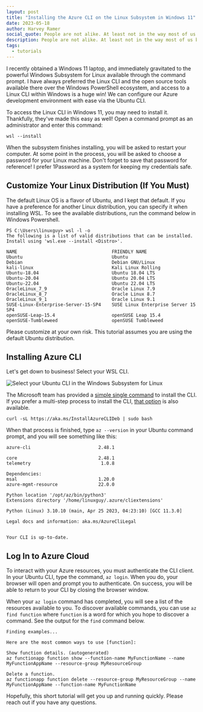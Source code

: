 ```yaml
---
layout: post
title: "Installing the Azure CLI on the Linux Subsystem in Windows 11"
date: 2023-05-18
author: Harvey Ramer
social_quote: People are not alike. At least not in the way most of us believe. During the 2020 presidential election, pundits endlessly discussed the Latino vote, Black vote, College-educated White vote, and the Evangelical vote. Too late, it seems, everyone has discovered there is no such thing as a monolithic vote by everyone who looks similar—even when that similarity is profound.
description: People are not alike. At least not in the way most of us believe. What is better for you may not be better for me.
tags:
  - tutorials
---
```


I recently obtained a Windows 11 laptop, and immediately gravitated to the powerful Windows Subsystem for Linux available through the command prompt. I have always preferred the Linux CLI and the open source tools available there over the Windows PowerShell ecosystem, and access to a Linux CLI within Windows is a huge win! We can configure our Azure development environment with ease via the Ubuntu CLI.

To access the Linux CLI in Windows 11, you may need to install it. Thankfully, they've made this easy as well! Open a command prompt as an administrator and enter this command:

```
wsl --install
```

When the subsystem finishes installing, you will be asked to restart your computer. At some point in the process, you will be asked to choose a password for your Linux machine. Don't forget to save that password for reference! I prefer 1Password as a system for keeping my credentials safe.

## Customize Your Linux Distribution (If You Must)

The default Linux OS is a flavor of Ubuntu, and I kept that default. If you have a preference for another Linux distribution, you can specify it when installing WSL. To see the available distributions, run the command below in Windows Powershell.

```
PS C:\Users\linuxguy> wsl -l -o
The following is a list of valid distributions that can be installed.
Install using 'wsl.exe --install <Distro>'.

NAME                                   FRIENDLY NAME
Ubuntu                                 Ubuntu
Debian                                 Debian GNU/Linux
kali-linux                             Kali Linux Rolling
Ubuntu-18.04                           Ubuntu 18.04 LTS
Ubuntu-20.04                           Ubuntu 20.04 LTS
Ubuntu-22.04                           Ubuntu 22.04 LTS
OracleLinux_7_9                        Oracle Linux 7.9
OracleLinux_8_7                        Oracle Linux 8.7
OracleLinux_9_1                        Oracle Linux 9.1
SUSE-Linux-Enterprise-Server-15-SP4    SUSE Linux Enterprise Server 15 SP4
openSUSE-Leap-15.4                     openSUSE Leap 15.4
openSUSE-Tumbleweed                    openSUSE Tumbleweed
```

Please customize at your own risk. This tutorial assumes you are using the default Ubuntu distribution.

## Installing Azure CLI

Let's get down to business! Select your WSL CLI. 

![Select your Ubuntu CLI in the Windows Subsystem for Linux](/img/blog/select-wsl-cli.png)

The Microsoft team has provided a [simple single command](https://learn.microsoft.com/en-us/cli/azure/install-azure-cli-linux?pivots=apt#option-1-install-with-one-command) to install the CLI. If you prefer a multi-step process to install the CLI, [that option](https://learn.microsoft.com/en-us/cli/azure/install-azure-cli-linux?pivots=apt#option-2-step-by-step-installation-instructions) is also available.

```
curl -sL https://aka.ms/InstallAzureCLIDeb | sudo bash
```

When that process is finished, type `az --version` in your Ubuntu command prompt, and you will see something like this: 

```
azure-cli                         2.48.1

core                              2.48.1
telemetry                          1.0.8

Dependencies:
msal                              1.20.0
azure-mgmt-resource               22.0.0

Python location '/opt/az/bin/python3'
Extensions directory '/home/linuxguy/.azure/cliextensions'

Python (Linux) 3.10.10 (main, Apr 25 2023, 04:23:10) [GCC 11.3.0]

Legal docs and information: aka.ms/AzureCliLegal


Your CLI is up-to-date.
```

## Log In to Azure Cloud

To interact with your Azure resources, you must authenticate the CLI client. In your Ubuntu CLI, type the command, `az login`. When you do, your browser will open and prompt you to authenticate. On success, you will be able to return to your CLI by closing the browser window.

When your `az login` command has completed, you will see a list of the resources available to you. To discover available commands, you can use `az find function` where `function` is a word for which you hope to discover a command. See the output for the `find` command below.

```
Finding examples...

Here are the most common ways to use [function]: 

Show function details. (autogenerated)
az functionapp function show --function-name MyFunctionName --name MyFunctionAppName --resource-group MyResourceGroup

Delete a function.
az functionapp function delete --resource-group MyResourceGroup --name MyFunctionAppName --function-name MyFunctionName
```

Hopefully, this short tutorial will get you up and running quickly. Please reach out if you have any questions.